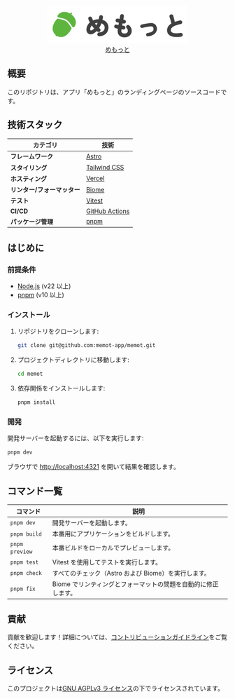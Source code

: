 <div align="center">
  <a href="https://lp.memot.app" target="_blank" rel="noopener noreferrer">
    <img src="./src/assets/memot-logo-full-color.svg" alt="memot logo" width="320" />
  </a>
</div>
<div align="center">
  <a href="https://lp.memot.app" target="_blank" rel="noopener noreferrer">
    めもっと
  </a>
</div>

## 概要

このリポジトリは、アプリ「めもっと」のランディングページのソースコードです。

## 技術スタック

| カテゴリ                    | 技術                                                  |
| --------------------------- | ----------------------------------------------------- |
| **フレームワーク**          | [Astro](https://astro.build/)                         |
| **スタイリング**            | [Tailwind CSS](https://tailwindcss.com/)              |
| **ホスティング**            | [Vercel](https://vercel.com/)                         |
| **リンター/フォーマッター** | [Biome](https://biomejs.dev/)                         |
| **テスト**                  | [Vitest](https://vitest.dev/)                         |
| **CI/CD**                   | [GitHub Actions](https://github.com/features/actions) |
| **パッケージ管理**          | [pnpm](https://pnpm.io/)                              |

## はじめに

### 前提条件

- [Node.js](https://nodejs.org/) (v22 以上)
- [pnpm](https://pnpm.io/) (v10 以上)

### インストール

1. リポジトリをクローンします:
   ```bash
   git clone git@github.com:memot-app/memot.git
   ```
2. プロジェクトディレクトリに移動します:
   ```bash
   cd memot
   ```
3. 依存関係をインストールします:
   ```bash
   pnpm install
   ```

### 開発

開発サーバーを起動するには、以下を実行します:

```bash
pnpm dev
```

ブラウザで [http://localhost:4321](http://localhost:4321) を開いて結果を確認します。

## コマンド一覧

| コマンド       | 説明                                                           |
| -------------- | -------------------------------------------------------------- |
| `pnpm dev`     | 開発サーバーを起動します。                                     |
| `pnpm build`   | 本番用にアプリケーションをビルドします。                       |
| `pnpm preview` | 本番ビルドをローカルでプレビューします。                       |
| `pnpm test`    | Vitest を使用してテストを実行します。                          |
| `pnpm check`   | すべてのチェック（Astro および Biome）を実行します。           |
| `pnpm fix`     | Biome でリンティングとフォーマットの問題を自動的に修正します。 |

## 貢献

貢献を歓迎します！詳細については、[コントリビューションガイドライン](./CONTRIBUTING.ja.md)をご覧ください。

## ライセンス

このプロジェクトは[GNU AGPLv3 ライセンス](LICENSE)の下でライセンスされています。
